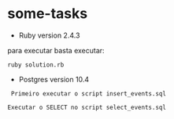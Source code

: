 # some-tasks

* Ruby version
2.4.3

para executar basta executar:

```
ruby solution.rb
```

* Postgres version
10.4

```
 Primeiro executar o script insert_events.sql
```
```
Executar o SELECT no script select_events.sql
```


